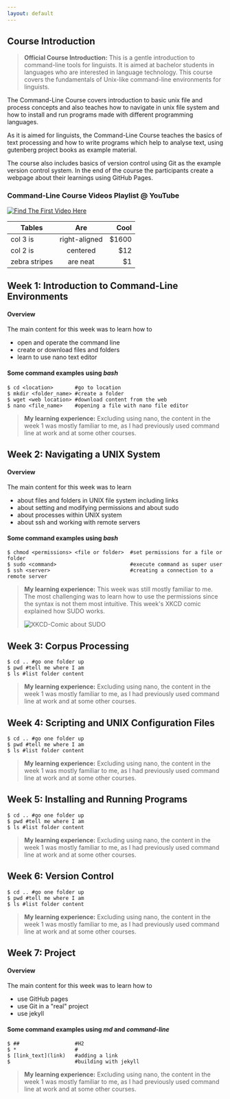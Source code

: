 ```yaml
---
layout: default
---
```


## Course Introduction

> **Official Course Introduction:** This is a gentle introduction to command-line tools for linguists. It is aimed at bachelor students in languages who are interested in language technology. This course covers the fundamentals of Unix-like command-line environments for linguists.

The Command-Line Course covers introduction to basic unix file and process concepts and also teaches how to navigate in unix file system and how to install and run programs made with different programming languages.

As it is aimed for linguists, the Command-Line Course teaches the basics of text processing and how to write programs which help to analyse text, using gutenberg project books as example material.

The course also includes basics of version control using Git as the example version control system.
In the end of the course the participants create a webpage about their learnings using GitHub Pages.

### Command-Line Course Videos Playlist @ YouTube

[![Find The First Video Here](http://img.youtube.com/vi/j9Oi10ggoxY/0.jpg)](http://www.youtube.com/watch?v=j9Oi10ggoxY&list=PLtpBLbHSJbOUh9JZzGWekDn-9BecuqPfa "Command-Line Course Videos")


| Tables        | Are           | Cool  |
| ------------- |:-------------:| -----:|
| col 3 is      | right-aligned | $1600 |
| col 2 is      | centered      |   $12 |
| zebra stripes | are neat      |    $1 |


## Week 1: Introduction to Command-Line Environments

#### Overview

The main content for this week was to learn how to
*   open and operate the command line
*   create or download files and folders
*   learn to use nano text editor

#### Some command examples using *bash*
```
$ cd <location>       #go to location
$ mkdir <folder_name> #create a folder
$ wget <web location> #download content from the web
$ nano <file_name>    #opening a file with nano file editor
```
> **My learning experience:** Excluding using nano, the content in the week 1 was mostly familiar to me, as I had previously used command line at work and at some other courses.


## Week 2: Navigating a UNIX System

#### Overview

The main content for this week was to learn
*   about files and folders in UNIX file system including links
*   about setting and modifying permissions and about sudo
*   about processes within UNIX system
*   about ssh and working with remote servers

#### Some command examples using *bash*

```
$ chmod <permissions> <file or folder>  #set permissions for a file or folder
$ sudo <command>                        #execute command as super user
$ ssh <server>                          #creating a connection to a remote server
```
> **My learning experience:** This week was still mostly familiar to me. The most challenging was to learn how to use the permissions since the syntax is not them most intuitive.
> This week's XKCD comic explained how SUDO works.
>
> ![XKCD-Comic about SUDO](https://imgs.xkcd.com/comics/sandwich.png)


## Week 3: Corpus Processing

```
$ cd .. #go one folder up
$ pwd #tell me where I am
$ ls #list folder content
```
> **My learning experience:** Excluding using nano, the content in the week 1 was mostly familiar to me, as I had previously used command line at work and at some other courses.



## Week 4: Scripting and UNIX Configuration Files

```
$ cd .. #go one folder up
$ pwd #tell me where I am
$ ls #list folder content
```
> **My learning experience:** Excluding using nano, the content in the week 1 was mostly familiar to me, as I had previously used command line at work and at some other courses.


## Week 5: Installing and Running Programs

```
$ cd .. #go one folder up
$ pwd #tell me where I am
$ ls #list folder content
```
> **My learning experience:** Excluding using nano, the content in the week 1 was mostly familiar to me, as I had previously used command line at work and at some other courses.


## Week 6: Version Control

```
$ cd .. #go one folder up
$ pwd #tell me where I am
$ ls #list folder content
```
> **My learning experience:** Excluding using nano, the content in the week 1 was mostly familiar to me, as I had previously used command line at work and at some other courses.

## Week 7: Project

#### Overview

The main content for this week was to learn how to
*   use GitHub pages
*   use Git in a "real" project
*   use jekyll

#### Some command examples using *md* and *command-line*
```
$ ##                  #H2
$ *                   #
$ [link_text](link)   #adding a link
$                     #building with jekyll
```
> **My learning experience:** Excluding using nano, the content in the week 1 was mostly familiar to me, as I had previously used command line at work and at some other courses.
